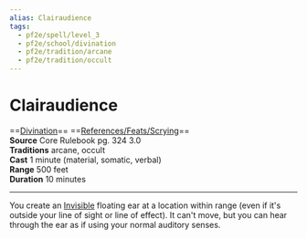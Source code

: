 ```yaml
---
alias: Clairaudience
tags:
  - pf2e/spell/level_3
  - pf2e/school/divination
  - pf2e/tradition/arcane
  - pf2e/tradition/occult
---
```


# Clairaudience

==[Divination](Divination.md)== ==[References/Feats/Scrying](References/Feats/Scrying)==  
__Source__ Core Rulebook pg. 324 3.0  
**Traditions** arcane, occult  
**Cast** 1 minute (material, somatic, verbal)  
**Range** 500 feet  
**Duration** 10 minutes

---

You create an [Invisible](Invisible.md) floating ear at a location within range (even if it's outside your line of sight or line of effect). It can't move, but you can hear through the ear as if using your normal auditory senses.
